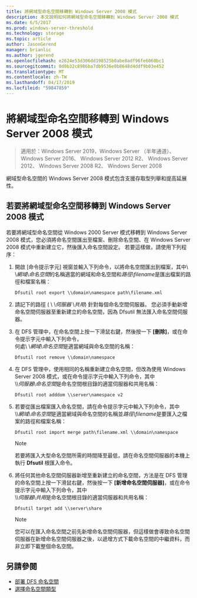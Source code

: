 ```yaml
---
title: 將網域型命名空間移轉到 Windows Server 2008 模式
description: 本文說明如何將網域型命名空間移轉到 Windows Server 2008 模式
ms.date: 6/5/2017
ms.prod: windows-server-threshold
ms.technology: storage
ms.topic: article
author: JasonGerend
manager: brianlic
ms.author: jgerend
ms.openlocfilehash: e2624e53d306dd198525b0abe8adf96fe6060bc1
ms.sourcegitcommit: 0d0b32c8986ba7db9536e0b8648d4ddf9b03e452
ms.translationtype: MT
ms.contentlocale: zh-TW
ms.lasthandoff: 04/17/2019
ms.locfileid: "59847859"
---
```

# <a name="migrate-a-domain-based-namespace-to-windows-server-2008-mode"></a>將網域型命名空間移轉到 Windows Server 2008 模式

> 適用於：Windows Server 2019，Windows Server （半年通道）、 Windows Server 2016、 Windows Server 2012 R2、 Windows Server 2012、 Windows Server 2008 R2、 Windows Server 2008

網域型命名空間的 Windows Server 2008 模式包含支援存取型列舉和提高延展性。

## <a name="to-migrate-a-domain-based-namespace-to-windows-server-2008-mode"></a>若要將網域型命名空間移轉到 Windows Server 2008 模式

若要將網域型命名空間從 Windows 2000 Server 模式移轉到 Windows Server 2008 模式，您必須將命名空間匯出至檔案、刪除命名空間、在 Windows Server 2008 模式中重新建立它，然後匯入命名空間設定。 若要這樣做，請使用下列程序：

1.  開啟 [命令提示字元] 視窗並輸入下列命令，以將命名空間匯出到檔案，其中\\ \\*網域*\\*命名空間*的名稱適當的網域和命名空間和*路徑\\filename*是匯出檔案的路徑和檔案名稱：
     ```
     Dfsutil root export \\domain\namespace path\filename.xml 
     ```
2.  請記下的路徑 ( \\ \\*伺服器* \\*共用*) 針對每個命名空間伺服器。 您必須手動新增命名空間伺服器至重新建立的命名空間，因為 Dfsutil 無法匯入命名空間伺服器。
3.  在 DFS 管理中，在命名空間上按一下滑鼠右鍵，然後按一下 **\[刪除\]**，或在命令提示字元中輸入下列命令， <br /> 何處\\ \\*網域*\\*命名空間*是適當網域與命名空間的名稱：
     ```
     Dfsutil root remove \\domain\namespace
     ```
4.  在 DFS 管理中，使用相同的名稱重新建立命名空間，但改為使用 Windows Server 2008 模式，或在命令提示字元中輸入下列命令，其中 <br /> \\\\*伺服器*\\*命名空間*是命名空間根目錄的適當伺服器和共用名稱：
     ```
     Dfsutil root adddom \\server\namespace v2
     ```
5.  若要從匯出檔案匯入命名空間，請在命令提示字元中輸入下列命令，其中 <br /> \\\\*網域*\\*命名空間*是適當網域與命名空間的名稱並*路徑\\filename*是要匯入之檔案的路徑和檔案名稱：
     ```
     Dfsutil root import merge path\filename.xml \\domain\namespace
     ```

    > [!NOTE]
    > 若要將匯入大型命名空間所需的時間降至最低，請在命名空間伺服器的本機上執行 **Dfsutil** 根匯入命令。
6.  將任何其他命名空間伺服器新增至重新建立的命名空間，方法是在 DFS 管理的命名空間上按一下滑鼠右鍵，然後按一下 **\[新增命名空間伺服器\]**，或在命令提示字元中輸入下列命令，其中 <br /> \\\\*伺服器*\\*共用*是命名空間根目錄的適當伺服器和共用名稱：
     ```
     Dfsutil target add \\server\share 
     ```

    > [!NOTE]
    > 您可以在匯入命名空間之前先新增命名空間伺服器，但這樣做會導致命名空間伺服器在新增命名空間伺服器之後，以遞增方式下載命名空間的中繼資料，而非立即下載整個命名空間。

## <a name="see-also"></a>另請參閱
-   [部署 DFS 命名空間](deploying-dfs-namespaces.md)
-   [選擇命名空間類型](choose-a-namespace-type.md)